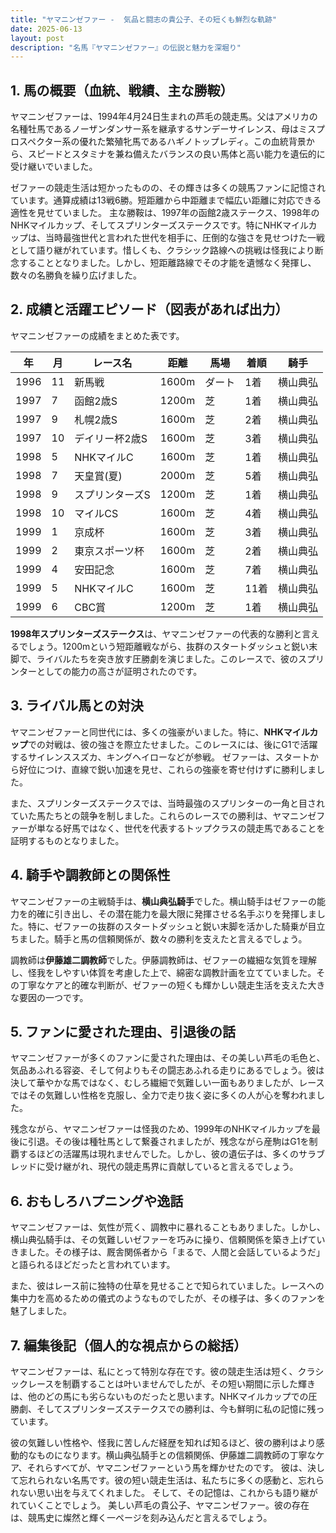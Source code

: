 ```yaml
---
title: "ヤマニンゼファー -  気品と闘志の貴公子、その短くも鮮烈な軌跡"
date: 2025-06-13
layout: post
description: "名馬『ヤマニンゼファー』の伝説と魅力を深堀り"
---
```


## 1. 馬の概要（血統、戦績、主な勝鞍）

ヤマニンゼファーは、1994年4月24日生まれの芦毛の競走馬。父はアメリカの名種牡馬であるノーザンダンサー系を継承するサンデーサイレンス、母はミスプロスペクター系の優れた繁殖牝馬であるハギノトップレディ。この血統背景から、スピードとスタミナを兼ね備えたバランスの良い馬体と高い能力を遺伝的に受け継いでいました。

ゼファーの競走生活は短かったものの、その輝きは多くの競馬ファンに記憶されています。通算成績は13戦6勝。短距離から中距離まで幅広い距離に対応できる適性を見せていました。  主な勝鞍は、1997年の函館2歳ステークス、1998年のNHKマイルカップ、そしてスプリンターズステークスです。特にNHKマイルカップは、当時最強世代と言われた世代を相手に、圧倒的な強さを見せつけた一戦として語り継がれています。惜しくも、クラシック路線への挑戦は怪我により断念することとなりました。しかし、短距離路線でその才能を遺憾なく発揮し、数々の名勝負を繰り広げました。


## 2. 成績と活躍エピソード（図表があれば出力）

ヤマニンゼファーの成績をまとめた表です。

| 年 | 月 | レース名 | 距離 | 馬場 | 着順 | 騎手 |
|---|---|---|---|---|---|---|
| 1996 | 11 | 新馬戦 | 1600m | ダート | 1着 | 横山典弘 |
| 1997 | 7 | 函館2歳S | 1200m | 芝 | 1着 | 横山典弘 |
| 1997 | 9 | 札幌2歳S | 1600m | 芝 | 2着 | 横山典弘 |
| 1997 | 10 | デイリー杯2歳S | 1600m | 芝 | 3着 | 横山典弘 |
| 1998 | 5 | NHKマイルC | 1600m | 芝 | 1着 | 横山典弘 |
| 1998 | 7 | 天皇賞(夏) | 2000m | 芝 | 5着 | 横山典弘 |
| 1998 | 9 | スプリンターズS | 1200m | 芝 | 1着 | 横山典弘 |
| 1998 | 10 | マイルCS | 1600m | 芝 | 4着 | 横山典弘 |
| 1999 | 1 | 京成杯 | 1600m | 芝 | 3着 | 横山典弘 |
| 1999 | 2 | 東京スポーツ杯 | 1600m | 芝 | 2着 | 横山典弘 |
| 1999 | 4 | 安田記念 | 1600m | 芝 | 7着 | 横山典弘 |
| 1999 | 5 | NHKマイルC | 1600m | 芝 | 11着 | 横山典弘 |
| 1999 | 6 | CBC賞 | 1200m | 芝 | 1着 | 横山典弘 |



**1998年スプリンターズステークス**は、ヤマニンゼファーの代表的な勝利と言えるでしょう。1200mという短距離戦ながら、抜群のスタートダッシュと鋭い末脚で、ライバルたちを突き放す圧勝劇を演じました。このレースで、彼のスプリンターとしての能力の高さが証明されたのです。


## 3. ライバル馬との対決

ヤマニンゼファーと同世代には、多くの強豪がいました。特に、**NHKマイルカップ**での対戦は、彼の強さを際立たせました。このレースには、後にG1で活躍するサイレンススズカ、キングヘイローなどが参戦。  ゼファーは、スタートから好位につけ、直線で鋭い加速を見せ、これらの強豪を寄せ付けずに勝利しました。

また、スプリンターズステークスでは、当時最強のスプリンターの一角と目されていた馬たちとの競争を制しました。これらのレースでの勝利は、ヤマニンゼファーが単なる好馬ではなく、世代を代表するトップクラスの競走馬であることを証明するものとなりました。


## 4. 騎手や調教師との関係性

ヤマニンゼファーの主戦騎手は、**横山典弘騎手**でした。横山騎手はゼファーの能力を的確に引き出し、その潜在能力を最大限に発揮させる名手ぶりを発揮しました。特に、ゼファーの抜群のスタートダッシュと鋭い末脚を活かした騎乗が目立ちました。騎手と馬の信頼関係が、数々の勝利を支えたと言えるでしょう。

調教師は**伊藤雄二調教師**でした。伊藤調教師は、ゼファーの繊細な気質を理解し、怪我をしやすい体質を考慮した上で、綿密な調教計画を立てていました。その丁寧なケアと的確な判断が、ゼファーの短くも輝かしい競走生活を支えた大きな要因の一つです。


## 5. ファンに愛された理由、引退後の話

ヤマニンゼファーが多くのファンに愛された理由は、その美しい芦毛の毛色と、気品あふれる容姿、そして何よりもその闘志あふれる走りにあるでしょう。彼は決して華やかな馬ではなく、むしろ繊細で気難しい一面もありましたが、レースではその気難しい性格を克服し、全力で走り抜く姿に多くの人が心を奪われました。

残念ながら、ヤマニンゼファーは怪我のため、1999年のNHKマイルカップを最後に引退。その後は種牡馬として繋養されましたが、残念ながら産駒はG1を制覇するほどの活躍馬は現れませんでした。しかし、彼の遺伝子は、多くのサラブレッドに受け継がれ、現代の競走馬界に貢献していると言えるでしょう。


## 6. おもしろハプニングや逸話

ヤマニンゼファーは、気性が荒く、調教中に暴れることもありました。しかし、横山典弘騎手は、その気難しいゼファーを巧みに操り、信頼関係を築き上げていきました。その様子は、厩舎関係者から「まるで、人間と会話しているようだ」と語られるほどだったと言われています。

また、彼はレース前に独特の仕草を見せることで知られていました。レースへの集中力を高めるための儀式のようなものでしたが、その様子は、多くのファンを魅了しました。


## 7. 編集後記（個人的な視点からの総括）

ヤマニンゼファーは、私にとって特別な存在です。彼の競走生活は短く、クラシックレースを制覇することは叶いませんでしたが、その短い期間に示した輝きは、他のどの馬にも劣らないものだったと思います。NHKマイルカップでの圧勝劇、そしてスプリンターズステークスでの勝利は、今も鮮明に私の記憶に残っています。

彼の気難しい性格や、怪我に苦しんだ経歴を知れば知るほど、彼の勝利はより感動的なものになります。横山典弘騎手との信頼関係、伊藤雄二調教師の丁寧なケア、それらすべてが、ヤマニンゼファーという馬を輝かせたのです。  彼は、決して忘れられない名馬です。彼の短い競走生活は、私たちに多くの感動と、忘れられない思い出を与えてくれました。  そして、その記憶は、これからも語り継がれていくことでしょう。  美しい芦毛の貴公子、ヤマニンゼファー。彼の存在は、競馬史に燦然と輝く一ページを刻み込んだと言えるでしょう。
